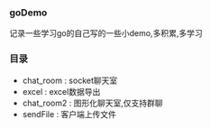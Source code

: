 ### goDemo

记录一些学习go的自己写的一些小demo,多积累,多学习


### 目录

* chat_room : socket聊天室
* excel : excel数据导出
* chat_room2 : 图形化聊天室,仅支持群聊
* sendFile : 客户端上传文件
